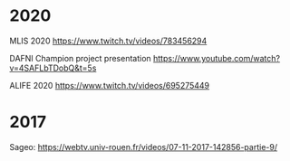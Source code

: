 
# 2020

MLIS 2020 https://www.twitch.tv/videos/783456294

DAFNI Champion project presentation https://www.youtube.com/watch?v=4SAFLbTDobQ&t=5s

ALIFE 2020 https://www.twitch.tv/videos/695275449

# 2017

Sageo: https://webtv.univ-rouen.fr/videos/07-11-2017-142856-partie-9/
